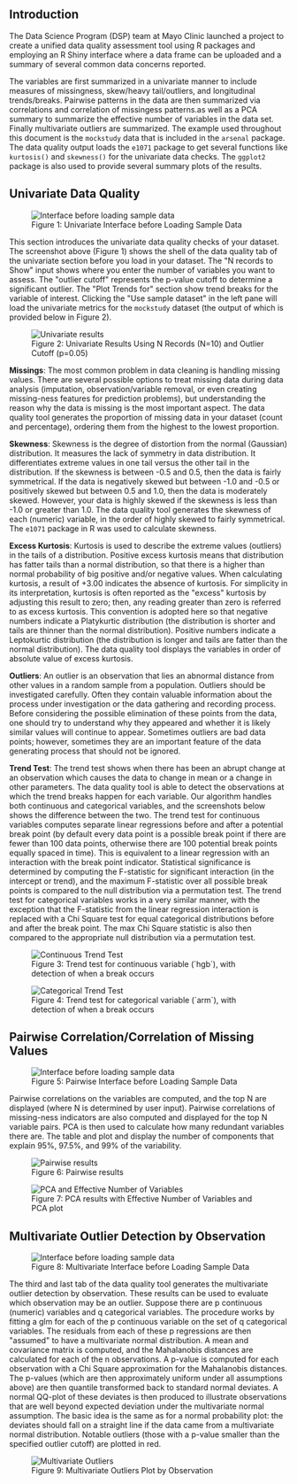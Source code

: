 ## Introduction

The Data Science Program (DSP) team at Mayo Clinic launched a project to create a unified data quality assessment tool using R packages and employing an R Shiny interface where a data frame can be uploaded and a summary of several common data concerns reported.

The variables are first summarized in a univariate manner to include measures of missingness, skew/heavy tail/outliers, and longitudinal trends/breaks. Pairwise patterns in the data are then summarized via correlations and correlation of missingess patterns.as well as a PCA summary to summarize the effective number of variables in the data set. Finally multivariate outliers are summarized. The example used throughout this document is the `mockstudy` data that is included in the `arsenal` package. The data quality output loads the `e1071` package to get several functions like `kurtosis()` and `skewness()` for the univariate data checks. The `ggplot2` package is also used to provide several summary plots of the results.

## Univariate Data Quality

<figure>
  <img src="figure1.png" alt="Interface before loading sample data">
  <figcaption>Figure 1: Univariate Interface before Loading Sample Data</figcaption>
</figure>

This section introduces the univariate data quality checks of your dataset. The screenshot above (Figure 1) shows the shell of the data quality tab of the univariate section before you load in your dataset. The "N records to Show" input shows where you enter the number of variables you want to assess. The "outlier cutoff" represents the p-value cutoff to determine a significant outlier. The "Plot Trends for" section show trend breaks for the variable of interest. Clicking the "Use sample dataset" in the left pane will load the univariate metrics for the `mockstudy` dataset (the output of which is provided below in Figure 2).

<figure>
  <img src="figure2.png" alt="Univariate results">
  <figcaption>Figure 2: Univariate Results Using N Records (N=10) and Outlier Cutoff (p=0.05)</figcaption>
</figure>

**Missings**: The most common problem in data cleaning is handling missing values. There are several possible options to treat missing data during data analysis (imputation, observation/variable removal, or even creating missing-ness features for prediction problems), but understanding the reason why the data is missing is the most important aspect. The data quality tool generates the proportion of missing data in your dataset (count and percentage), ordering them from the highest to the lowest proportion.

**Skewness**: Skewness is the degree of distortion from the normal (Gaussian) distribution. It measures the lack of symmetry in data distribution. It differentiates extreme values in one tail versus the other tail in the distribution. If the skewness is between -0.5 and 0.5, then the data is fairly symmetrical. If the data is negatively skewed but between -1.0 and -0.5 or positively skewed but between 0.5 and 1.0, then the data is moderately skewed. However, your data is highly skewed if the skewness is less than -1.0 or greater than 1.0. The data quality tool generates the skewness of each (numeric) variable, in the order of highly skewed to fairly symmetrical. The `e1071` package in R was used to calculate skewness.

**Excess Kurtosis**: Kurtosis is used to describe the extreme values (outliers) in the tails of a distribution. Positive excess kurtosis means that distribution has fatter tails than a normal distribution, so that there is a higher than normal probability of big positive and/or negative values. When calculating kurtosis, a result of +3.00 indicates the absence of kurtosis. For simplicity in its interpretation, kurtosis is often reported as the "excess" kurtosis by adjusting this result to zero; then, any reading greater than zero is referred to as excess kurtosis. This convention is adopted here so that negative numbers indicate a Platykurtic distribution (the distribution is shorter and tails are thinner than the normal distribution). Positive numbers indicate a Leptokurtic distribution (the distribution is longer and tails are fatter than the normal distribution). The data quality tool displays the variables in order of absolute value of excess kurtosis.

**Outliers**: An outlier is an observation that lies an abnormal distance from other values in a random sample from a population. Outliers should be investigated carefully. Often they contain valuable information about the process under investigation or the data gathering and recording process. Before considering the possible elimination of these points from the data, one should try to understand why they appeared and whether it is likely similar values will continue to appear. Sometimes outliers are bad data points; however, sometimes they are an important feature of the data generating process that should not be ignored.

**Trend Test**: The trend test shows when there has been an abrupt change at an observation which causes the data to change in mean or a change in other parameters. The data quality tool is able to detect the observations at which the trend breaks happen for each variable. Our algorithm handles both continuous and categorical variables, and the screenshots below shows the difference between the two. The trend test for continuous variables computes separate linear regressions before and after a potential break point (by default every data point is a possible break point if there are fewer than 100 data points, otherwise there are 100 potential break points equally spaced in time). This is equivalent to a linear regression with an interaction with the break point indicator. Statistical significance is determined by computing the F-statistic for significant interaction (in the intercept or trend), and the maximum F-statistic over all possible break points is compared to the null distribution via a permutation test. The trend test for categorical variables works in a very similar manner, with the exception that the F-statistic from the linear regression interaction is replaced with a Chi Square test for equal categorical distributions before and after the break point. The max Chi Square statistic is also then compared to the appropriate null distribution via a permutation test.

<figure>
  <img src="figure3.png" alt="Continuous Trend Test">
  <figcaption>Figure 3: Trend test for continuous variable (`hgb`), with detection of when a break occurs</figcaption>
</figure>

<figure>
  <img src="figure4.png" alt="Categorical Trend Test">
  <figcaption>Figure 4: Trend test for categorical variable (`arm`), with detection of when a break occurs</figcaption>
</figure>

## Pairwise Correlation/Correlation of Missing Values

<figure>
  <img src="figure5.png" alt="Interface before loading sample data">
  <figcaption>Figure 5: Pairwise Interface before Loading Sample Data</figcaption>
</figure>

Pairwise correlations on the variables are computed, and the top N are displayed (where N is determined by user input). Pairwise correlations of missing-ness indicators are also computed and displayed for the top N variable pairs. PCA is then used to calculate how many redundant variables there are. The table and plot and display the number of components that explain 95%, 97.5%, and 99% of the variability.

<figure>
  <img src="figure6.png" alt="Pairwise results">
  <figcaption>Figure 6: Pairwise results</figcaption>
</figure>

<figure>
  <img src="figure7.png" alt="PCA and Effective Number of Variables">
  <figcaption>Figure 7: PCA results with Effective Number of Variables and PCA plot</figcaption>
</figure>

## Multivariate Outlier Detection by Observation

<figure>
  <img src="figure8.png" alt="Interface before loading sample data">
  <figcaption>Figure 8: Multivariate Interface before Loading Sample Data</figcaption>
</figure>

The third and last tab of the data quality tool generates the multivariate outlier detection by observation. These results can be used to evaluate which observation may be an outlier. Suppose there are p continuous (numeric) variables and q categorical variables. The procedure works by fitting a glm for each of the p continuous variable on the set of q categorical variables. The residuals from each of these p regressions are then "assumed" to have a multivariate normal distribution. A mean and covariance matrix is computed, and the Mahalanobis distances are calculated for each of the n observations. A p-value is computed for each observation with a Chi Square approximation for the Mahalanobis distances. The p-values (which are then approximately uniform under all assumptions above) are then quantile transformed back to standard normal deviates. A normal QQ-plot of these deviates is then produced to illustrate observations that are well beyond expected deviation under the multivariate normal assumption. The basic idea is the same as for a normal probability plot: the deviates should fall on a straight line if the data came from a multivariate normal distribution. Notable outliers (those with a p-value smaller than the specified outlier cutoff) are plotted in red.

<figure>
  <img src="figure9.png" alt="Multivariate Outliers">
  <figcaption>Figure 9: Multivariate Outliers Plot by Observation</figcaption>
</figure>

